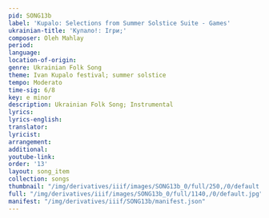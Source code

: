 ```yaml
---
pid: SONG13b
label: 'Kupalo: Selections from Summer Solstice Suite - Games'
ukrainian-title: 'Купало!: Ігри;'
composer: Oleh Mahlay
period:
language:
location-of-origin:
genre: Ukrainian Folk Song
theme: Ivan Kupalo festival; summer solstice
tempo: Moderato
time-sig: 6/8
key: e minor
description: Ukrainian Folk Song; Instrumental
lyrics:
lyrics-english:
translator:
lyricist:
arrangement:
additional:
youtube-link:
order: '13'
layout: song_item
collection: songs
thumbnail: "/img/derivatives/iiif/images/SONG13b_0/full/250,/0/default.jpg"
full: "/img/derivatives/iiif/images/SONG13b_0/full/1140,/0/default.jpg"
manifest: "/img/derivatives/iiif/SONG13b/manifest.json"
---
```

